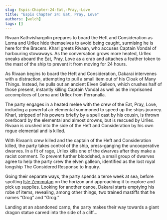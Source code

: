 ```yaml
---
slug: Espis-Chapter-24-Eat,-Pray,-Love
title: "Espis Chapter 24: Eat, Pray, Love"
authors: [welch]
tags: []
---
```


Rivaan Kathvishargolin prepares to board the Heft and Consideration as Lorna and Urllex hide themselves to avoid being caught, surmising he is here for the Bracers. Kharl greets Rivaan, who accuses Captain Vondal of harbouring stowaways. As the conversation grows more heated, Urllex sneaks aboard the Eat, Pray, Love as a crab and attaches a feather token to the mast of the ship to prevent it from moving for 24 hours.

<!--truncate-->
 
As Rivaan begins to board the Heft and Consideration, Dakarai intervenes with a distraction, attempting to pull a small item out of his Cloak of Many Things. Instead, he pulls out an ancient Elven Galleon, which crushes half of those present, instantly killing Captain Vondal as well as the imprisoned accomplices of Lorna and Urllex from Perranalla.
 
The party engages in a heated melee with the crew of the Eat, Pray, Love, including a powerful air elemental summoned to speed up the ships journey. Kharl, stripped of his powers briefly by a spell cast by his cousin, is thrown overboard by the elemental and almost drowns, but is rescued by Urllex. Rivaan is crushed into the side of the Heft and Consideration by his own rogue elemental and is killed.
 
With Rivaan’s crew killed and the captain of the Heft and Consideration killed, the party takes control of the ship, press-ganging the uncooperative dwarves. In a fit of rage, Urllex kills one of the dwarves after they make a racist comment. To prevent further bloodshed, a small group of dwarves agree to help the party crew the elven galleon, identified as the lost royal longship The Considered Response to Inquiry.
 
Going their separate ways, the party spends a terse week at sea, before spotting [Isle Zemmutan](/wikis/Isle%20Zemmutan/new) on the horizon and approaching it to explore and pick up supplies. Looking for another canoe, Dakarai starts emptying his robe of items, revealing, among other things, two trained mastiffs that he names “Grog” and “Grog.”
 
Landing at an abandoned camp, the party makes their way towards a giant dragon statue carved into the side of a cliff…